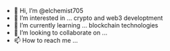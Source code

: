- 👋 Hi, I’m @elchemist705
- 👀 I’m interested in ... crypto and web3 developtment  
- 🌱 I’m currently learning ... blockchain technologies
- 💞️ I’m looking to collaborate on ...
- 📫 How to reach me ...

<!---
elchemist705/elchemist705 is a ✨ special ✨ repository because its `README.md` (this file) appears on your GitHub profile.
You can click the Preview link to take a look at your changes.
--->

